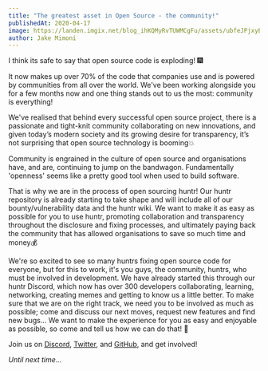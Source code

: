 ```yaml
---
title: "The greatest asset in Open Source - the community!"
publishedAt: 2020-04-17
image: https://landen.imgix.net/blog_ihKQMyRvTUWMCgFu/assets/ubfeJPjxyEiHIung.jpg?w=880
author: Jake Mimoni
---
```


I think its safe to say that open source code is exploding! 🎆

It now makes up over 70% of the code that companies use and is powered by communities from all over the world. We've been working alongside you for a few months now and one thing stands out to us the most: community is everything!

We've realised that behind every successful open source project, there is a passionate and tight-knit community collaborating on new innovations, and given today’s modern society and its growing desire for transparency, it’s not surprising that open source technology is booming💥

Community is engrained in the culture of open source and organisations have, and are, continuing to jump on the bandwagon. Fundamentally 'openness' seems like a pretty good tool when used to build software.

That is why we are in the process of open sourcing huntr! Our huntr repository is already starting to take shape and will include all of our bounty/vulnerability data and the huntr wiki. We want to make it as easy as possible for you to use huntr, promoting collaboration and transparency throughout the disclosure and fixing processes, and ultimately paying back the community that has allowed organisations to save so much time and money💰

We're so excited to see so many huntrs fixing open source code for everyone, but for this to work, it's you guys, the community, huntrs, who must be involved in development. We have already started this through our huntr Discord, which now has over 300 developers collaborating, learning, networking, creating memes and getting to know us a little better. To make sure that we are on the right track, we need you to be involved as much as possible; come and discuss our next moves, request new features and find new bugs... We want to make the experience for you as easy and enjoyable as possible, so come and tell us how we can do that! 🤗

Join us on [Discord](https://discord.gg/hXNUzp), [Twitter](https://twitter.com/huntrdev?lang=en), and [GitHub](https://github.com/418sec/huntr), and get involved!

_Until next time..._
